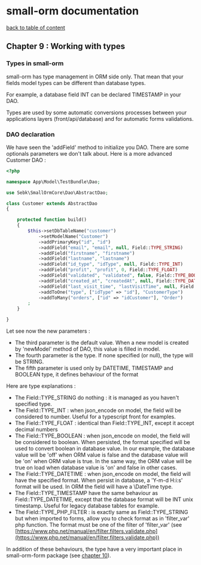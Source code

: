 # small-orm documentation

[back to table of content](table-of-content.md)

## Chapter 9 : Working with types

### Types in small-orm

small-orm has type management in ORM side only. That mean that your fields model types can be different than database types.

For example, a database field INT can be declared TIMESTAMP in your DAO.

Types are used by some automatic conversions processes between your applications layers (front/api/database) and for automatic forms validations.

### DAO declaration

We have seen the 'addField' method to initialize you DAO. There are some optionals parameters we don't talk about. Here is a more advanced Customer DAO :
```php
<?php

namespace App\Model\TestBundle\Dao;

use Sebk\SmallOrmCore\Dao\AbstractDao;

class Customer extends AbstractDao
{

    protected function build()
    {
        $this->setDbTableName("customer")
            ->setModelName("Customer")
            ->addPrimaryKey("id", "id")
            ->addField("email", "email", null, Field::TYPE_STRING)
            ->addField("firstname", "firstname")
            ->addField("lastname", "lastname")
            ->addField("id_type", "idType", null, Field::TYPE_INT)
            ->addField("profit", "profit", 0, Field::TYPE_FLOAT)
            ->addField("validated", "validated", false, Field::TYPE_BOOLEAN, ['off', 'on'])
            ->addField("created_at", "createdAt", null, Field::TYPE_DATETIME, "d/m/Y h:i:s")
            ->addField("last_visit_time", "lastVisitTime", null, Field::TYPE_TIMESTAMP, "d/m/Y h:i:s")
            ->addToOne("type", ["idType" => "id"], "CustomerType")
            ->addToMany("orders", ["id" => "idCustomer"], "Order")
        ;
    }

}
```

Let see now the new parameters :
* The third parameter is the default value. When a new model is created by 'newModel' method of DAO, this value is filled in model.
* The fourth parameter is the type. If none specified (or null), the type will be STRING.
* The fifth parameter is used only by DATETIME, TIMESTAMP and BOOLEAN type, it defines behaviour of the format

Here are type explanations :
* The Field::TYPE_STRING do nothing : it is managed as you haven't specified type.
* The Field::TYPE_INT : when json_encode on model, the field will be considered to number. Useful for a typescript front for examples.
* The Field::TYPE_FLOAT : identical than Field::TYPE_INT, except it accept decimal numbers
* The Field::TYPE_BOOLEAN : when json_encode on model, the field will be considered to boolean. When persisted, the format specified will be used to convert boolean in database value. In our example, the database value will be 'off' when ORM value is false and the database value will be 'on' when ORM value is true. In the same way, the ORM value will be true on load when database value is 'on' and false in other cases.
* The Field::TYPE_DATETIME : when json_encode on model, the field will have the specified format. When persist in database, a 'Y-m-d H:i:s' format will be used. In ORM the field will have a \DateTime type.
* The Field::TYPE_TIMESTAMP have the same behaviour as Field::TYPE_DATETIME, except that the database format will be INT unix timestamp. Useful for legacy database tables for example. 
* The Field::TYPE_PHP_FILTER : is exactly same as Field::TYPE_STRING but when imported to forms, allow you to check format as in 'filter_var' php function. The format must be one of the filter of 'filter_var' (see [https://www.php.net/manual/en/filter.filters.validate.php](https://www.php.net/manual/en/filter.filters.validate.php))

In addition of these behaviours, the type have a very important place in small-orm-form package (see [chapter 10](chapter-10.md)).